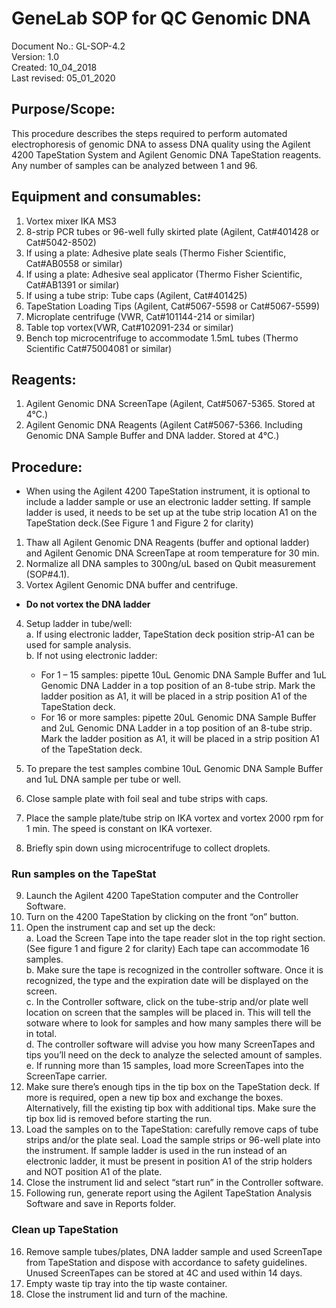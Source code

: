 # GeneLab SOP for QC Genomic DNA #
Document No.:	GL-SOP-4.2  
Version:	1.0  
Created:	10_04_2018  
Last revised: 	05_01_2020  

## Purpose/Scope: ##
This procedure describes the steps required to perform automated electrophoresis of genomic DNA to assess DNA quality using the Agilent 4200 TapeStation System and Agilent Genomic DNA TapeStation reagents. Any number of samples can be analyzed between 1 and 96.

## Equipment and consumables:	##
1.	Vortex mixer IKA MS3
2.	8-strip PCR tubes or 96-well fully skirted plate (Agilent, Cat#401428 or Cat#5042-8502) 
3.	If using a plate: Adhesive plate seals (Thermo Fisher Scientific, Cat#AB0558 or similar) 
4.	If using a plate: Adhesive seal applicator (Thermo Fisher Scientific, Cat#AB1391 or similar) 
5.	If using a tube strip: Tube caps (Agilent, Cat#401425) 
6.	TapeStation Loading Tips (Agilent, Cat#5067-5598 or Cat#5067-5599)
7.	Microplate centrifuge (VWR, Cat#101144-214 or similar) 
8.	Table top vortex(VWR, Cat#102091-234 or similar) 
9.	Bench top microcentrifuge to accommodate 1.5mL tubes (Thermo Scientific Cat#75004081 or similar)

## Reagents: ##
1.	Agilent Genomic DNA ScreenTape (Agilent, Cat#5067-5365. Stored at 4°C.)
2.	Agilent Genomic DNA Reagents (Agilent Cat#5067-5366. Including Genomic DNA Sample Buffer and DNA ladder. Stored at 4°C.)  

## Procedure: ##
* When using the Agilent 4200 TapeStation instrument, it is optional to include a ladder sample or use an electronic ladder setting. If sample ladder is used, it needs to be set up at the tube strip location A1 on the TapeStation deck.(See Figure 1 and Figure 2 for clarity) 
1.	Thaw all Agilent Genomic DNA Reagents (buffer and optional ladder) and Agilent Genomic DNA ScreenTape at room temperature for 30 min.
2.	Normalize all DNA samples to 300ng/uL based on Qubit measurement (SOP#4.1). 
3.	Vortex Agilent Genomic DNA buffer and centrifuge. 
* **Do not vortex the DNA ladder**
4.	Setup ladder in tube/well:  
  a. If using electronic ladder, TapeStation deck position strip-A1 can be used for sample analysis.  
  b. If not using electronic ladder:  
      * For 1 – 15 samples: pipette 10uL Genomic DNA Sample Buffer and 1uL Genomic DNA Ladder in a top position of an 8-tube strip. Mark the ladder position as A1, it will be placed in a strip position A1 of the TapeStation deck.  
      * For 16 or more samples: pipette 20uL Genomic DNA Sample Buffer and 2uL Genomic DNA Ladder in a top position of an 8-tube strip. Mark the ladder position as A1, it will be placed in a strip position A1 of the TapeStation deck.  

5.	To prepare the test samples combine 10uL Genomic DNA Sample Buffer and 1uL DNA sample per tube or well. 
6.	Close sample plate with foil seal and tube strips with caps.
7.	Place the sample plate/tube strip on IKA vortex and vortex 2000 rpm for 1 min. The speed is constant on IKA vortexer. 
8.	Briefly spin down using microcentrifuge to collect droplets.

### Run samples on the TapeStat ###
9.	Launch the Agilent 4200 TapeStation computer and the Controller Software.
10.	Turn on the 4200 TapeStation by clicking on the front “on” button.
11.	Open the instrument cap and set up the deck:  
  a. Load the Screen Tape into the tape reader slot in the top right section. (See figure 1 and figure 2 for clarity) Each tape can accommodate 16 samples.  
  b. Make sure the tape is recognized in the controller software. Once it is recognized, the type and the expiration date will be displayed on the screen.  
  c. In the Controller software, click on the tube-strip and/or plate well location on screen that the samples will be placed in. This will tell the sotware where to look for samples and how many samples there will be in total.   
  d. The controller software will advise you how many ScreenTapes and tips you’ll need on the deck to analyze the selected amount of samples.  
  e. If running more than 15 samples, load more ScreenTapes into the ScreenTape carrier.  
12.	Make sure there’s enough tips in the tip box on the TapeStation deck. If more is required, open a new tip box and exchange the boxes. Alternatively, fill the existing tip box with additional tips. Make sure the tip box lid is removed before starting the run. 
13.	Load the samples on to the TapeStation: carefully remove caps of tube strips and/or the plate seal. Load the sample strips or 96-well plate into the instrument. If sample ladder is used in the run instead of an electronic ladder, it must be present in position A1 of the strip holders and NOT position A1 of the plate. 
14.	Close the instrument lid and select “start run” in the Controller software. 
15.	Following run, generate report using the Agilent TapeStation Analysis Software and save in Reports folder. 

### Clean up TapeStation ###
16.	Remove sample tubes/plates, DNA ladder sample and used ScreenTape from TapeStation and dispose with accordance to safety guidelines. Unused ScreenTapes can be stored at 4C and used within 14 days. 
17.	Empty waste tip tray into the tip waste container.
18.	Close the instrument lid and turn of the machine. 
